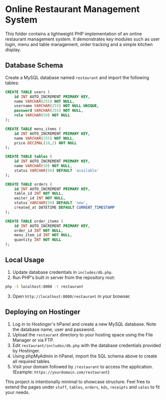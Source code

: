 # Online Restaurant Management System

This folder contains a lightweight PHP implementation of an online restaurant management system. It demonstrates key modules such as user login, menu and table management, order tracking and a simple kitchen display.

## Database Schema

Create a MySQL database named `restaurant` and import the following tables:

```sql
CREATE TABLE users (
    id INT AUTO_INCREMENT PRIMARY KEY,
    name VARCHAR(255) NOT NULL,
    username VARCHAR(255) NOT NULL UNIQUE,
    password VARCHAR(255) NOT NULL,
    role VARCHAR(50) NOT NULL
);

CREATE TABLE menu_items (
    id INT AUTO_INCREMENT PRIMARY KEY,
    name VARCHAR(255) NOT NULL,
    price DECIMAL(10,2) NOT NULL
);

CREATE TABLE tables (
    id INT AUTO_INCREMENT PRIMARY KEY,
    name VARCHAR(50) NOT NULL,
    status VARCHAR(50) DEFAULT 'available'
);

CREATE TABLE orders (
    id INT AUTO_INCREMENT PRIMARY KEY,
    table_id INT NOT NULL,
    waiter_id INT NOT NULL,
    status VARCHAR(50) DEFAULT 'new',
    created_at DATETIME DEFAULT CURRENT_TIMESTAMP
);

CREATE TABLE order_items (
    id INT AUTO_INCREMENT PRIMARY KEY,
    order_id INT NOT NULL,
    menu_item_id INT NOT NULL,
    quantity INT NOT NULL
);
```

## Local Usage

1. Update database credentials in `includes/db.php`.
2. Run PHP's built in server from the repository root:

```bash
php -S localhost:8000 -t restaurant
```

3. Open `http://localhost:8000/restaurant` in your browser.

## Deploying on Hostinger

1. Log in to Hostinger's hPanel and create a new MySQL database. Note the database name, user and password.
2. Upload the `restaurant` directory to your hosting space using the File Manager or via FTP.
3. Edit `restaurant/includes/db.php` with the database credentials provided by Hostinger.
4. Using phpMyAdmin in hPanel, import the SQL schema above to create all required tables.
5. Visit your domain followed by `/restaurant` to access the application. (Example: `https://yourdomain.com/restaurant`)

This project is intentionally minimal to showcase structure. Feel free to extend the pages under `staff`, `tables`, `orders`, `kds`, `receipts` and `sales` to fit your needs.
